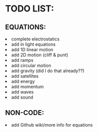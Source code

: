 <h1>TODO LIST:</h1>

<h2>EQUATIONS:</h2>
<li>complete electrostatics</li>
<li>add in light equations</li>
<li>add 1D linear motion</li>
<li>add 2D motion (cliff & punt)</li>
<li>add ramps</li>
<li>add circular motion</li>
<li>add gravity (did I do that already??)</li>
<li>add satellites</li>
<li>add energy</li>
<li>add momentum</li>
<li>add waves</li>
<li>add sound</li>

<h2>NON-CODE:</h2>
<li>add Github wiki/more info for equations</li>
